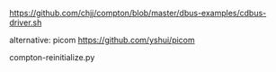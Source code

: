 https://github.com/chjj/compton/blob/master/dbus-examples/cdbus-driver.sh

alternative: picom
https://github.com/yshui/picom

compton-reinitialize.py
